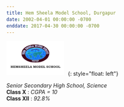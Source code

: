 ```yaml
---
title: Hem Sheela Model School, Durgapur
date: 2002-04-01 00:00:00 -0700
enddate: 2017-04-30 00:00:00 -0700
---
```

<style type="text/css"> 
.padded img { 
  padding-right: 6em; 
} 
</style>

<img class="padded" src="../images/hsms_logo.jpg" width = 150 height=90 style="margin: 1px 10px 1px 1px;">{: style="float: left"}

*Senior Secondary High School, Science* <br>
__Class X__    : *CGPA = 10* <br>
__Class XII__  : *92.8%*
